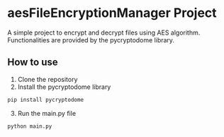 # aesFileEncryptionManager Project
A simple project to encrypt and decrypt files using AES algorithm.
Functionalities are provided by the pycryptodome library.

## How to use
1. Clone the repository
2. Install the pycryptodome library
```bash
pip install pycryptodome
```
3. Run the main.py file
```bash
python main.py
```